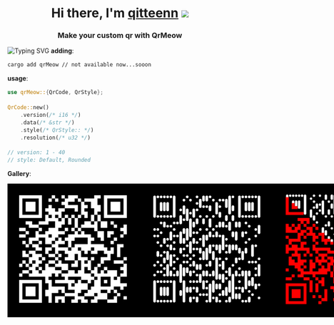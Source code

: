 <h1 align="center">Hi there, I'm <a href="https://github.com/Tester0521" target="_blank">qitteenn</a> 
<img src="https://github.com/blackcater/blackcater/raw/main/images/Hi.gif" height="32"/></h1>
<h3 align="center">Make your custom qr with QrMeow</h3>

![Typing SVG](https://readme-typing-svg.herokuapp.com?color=%2336BCF7&duration=10000&center=true&width=1000&lines=red+QrCode+custom+colorful+rgba+easy+.unwrap()+green+ILOVERUST+blue+QRCODE)
**adding**:
```bash
cargo add qrMeow // not available now...sooon
```

**usage**:
```Rust
use qrMeow::{QrCode, QrStyle};

QrCode::new()
    .version(/* i16 */)
    .data(/* &str */)
    .style(/* QrStyle:: */)
    .resolution(/* u32 */)

// version: 1 - 40
// style: Default, Rounded
```

**Gallery**:

<div width="1000px" style="background-color: red; display: flex; flex-flow: row nowrap; justify-content: space-between;">
    <img 
        src="https://github.com/Tester0521/qr_meow/blob/master/assets/12.png" 
        width="300" height="300" style="marginright: 200px;" alt="style Default"
    />
    <img 
        src="https://github.com/Tester0521/qr_meow/blob/master/assets/123.png" 
        width="300" height="300" caption="style Rounded" alt="style Rounded"
    />
    <img 
        src="https://github.com/Tester0521/qr_meow/blob/master/assets/1234.png" 
        width="300" height="300" caption="style Half" alt="style Half"
    />
</div>



